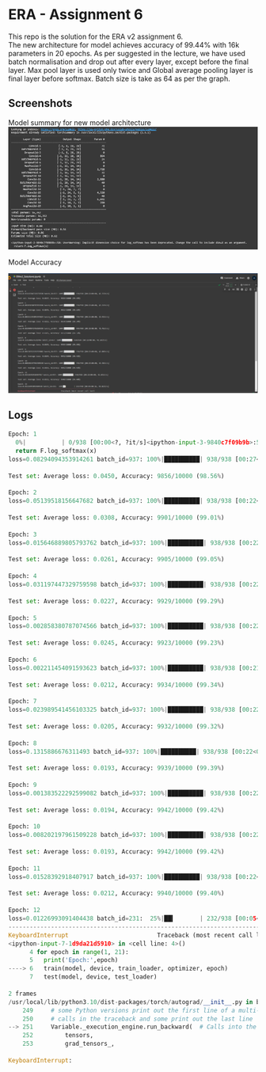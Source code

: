 
# ERA - Assignment 6

This repo is the solution for the ERA v2 assignment 6.   
The new architecture for model achieves accuracy of 99.44% with 16k parameters in 20 epochs. As per suggested in the lecture, we have used batch normalisation and drop out after every layer,
except before the final layer. Max pool layer is used only twice and Global average pooling layer is final layer before softmax. Batch size is take as 64 as per the graph.



## Screenshots

Model summary for new model architecture
![Model Summary Screenshot](imgs/architecture.PNG)


Model Accuracy

![Model Accuracy](imgs/accuracy.png)

## Logs

```python
Epoch: 1
  0%|          | 0/938 [00:00<?, ?it/s]<ipython-input-3-9840c7f09b9b>:50: UserWarning: Implicit dimension choice for log_softmax has been deprecated. Change the call to include dim=X as an argument.
  return F.log_softmax(x)
loss=0.08294094353914261 batch_id=937: 100%|██████████| 938/938 [00:27<00:00, 34.51it/s]

Test set: Average loss: 0.0450, Accuracy: 9856/10000 (98.56%)

Epoch: 2
loss=0.05139518156647682 batch_id=937: 100%|██████████| 938/938 [00:22<00:00, 42.39it/s]

Test set: Average loss: 0.0308, Accuracy: 9901/10000 (99.01%)

Epoch: 3
loss=0.015646889805793762 batch_id=937: 100%|██████████| 938/938 [00:22<00:00, 41.09it/s]

Test set: Average loss: 0.0261, Accuracy: 9905/10000 (99.05%)

Epoch: 4
loss=0.031197447329759598 batch_id=937: 100%|██████████| 938/938 [00:22<00:00, 42.35it/s]

Test set: Average loss: 0.0227, Accuracy: 9929/10000 (99.29%)

Epoch: 5
loss=0.002858380787074566 batch_id=937: 100%|██████████| 938/938 [00:22<00:00, 42.21it/s]

Test set: Average loss: 0.0245, Accuracy: 9923/10000 (99.23%)

Epoch: 6
loss=0.002211454091593623 batch_id=937: 100%|██████████| 938/938 [00:21<00:00, 42.92it/s]

Test set: Average loss: 0.0212, Accuracy: 9934/10000 (99.34%)

Epoch: 7
loss=0.023989541456103325 batch_id=937: 100%|██████████| 938/938 [00:22<00:00, 42.46it/s]

Test set: Average loss: 0.0205, Accuracy: 9932/10000 (99.32%)

Epoch: 8
loss=0.1315886676311493 batch_id=937: 100%|██████████| 938/938 [00:22<00:00, 42.59it/s]

Test set: Average loss: 0.0193, Accuracy: 9939/10000 (99.39%)

Epoch: 9
loss=0.001383522292599082 batch_id=937: 100%|██████████| 938/938 [00:22<00:00, 42.00it/s]

Test set: Average loss: 0.0194, Accuracy: 9942/10000 (99.42%)

Epoch: 10
loss=0.008202197961509228 batch_id=937: 100%|██████████| 938/938 [00:22<00:00, 42.38it/s]

Test set: Average loss: 0.0193, Accuracy: 9942/10000 (99.42%)

Epoch: 11
loss=0.01528392918407917 batch_id=937: 100%|██████████| 938/938 [00:22<00:00, 41.84it/s]

Test set: Average loss: 0.0212, Accuracy: 9940/10000 (99.40%)

Epoch: 12
loss=0.01226993091404438 batch_id=231:  25%|██▍       | 232/938 [00:05<00:16, 44.02it/s]
---------------------------------------------------------------------------
KeyboardInterrupt                         Traceback (most recent call last)
<ipython-input-7-1d9da21d5910> in <cell line: 4>()
      4 for epoch in range(1, 21):
      5   print('Epoch:',epoch)
----> 6   train(model, device, train_loader, optimizer, epoch)
      7   test(model, device, test_loader)

2 frames
/usr/local/lib/python3.10/dist-packages/torch/autograd/__init__.py in backward(tensors, grad_tensors, retain_graph, create_graph, grad_variables, inputs)
    249     # some Python versions print out the first line of a multi-line function
    250     # calls in the traceback and some print out the last line
--> 251     Variable._execution_engine.run_backward(  # Calls into the C++ engine to run the backward pass
    252         tensors,
    253         grad_tensors_,

KeyboardInterrupt: 


```

